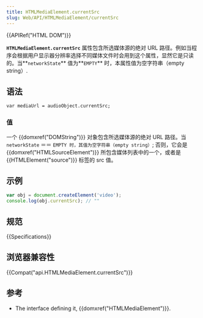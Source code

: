 ```yaml
---
title: HTMLMediaElement.currentSrc
slug: Web/API/HTMLMediaElement/currentSrc
---
```

{{APIRef("HTML DOM")}}

**`HTMLMediaElement.currentSrc`** 属性包含所选媒体源的绝对 URL 路径。例如当程序会根据用户显示器分辨率选择不同媒体文件时会用到这个属性，显然它是只读的。当**`networkState`** 值为**`EMPTY`** 时，本属性值为空字符串（empty string）.

## 语法

```plain
var mediaUrl = audioObject.currentSrc;
```

### 值

一个 {{domxref("DOMString")}} 对象包含所选媒体源的绝对 URL 路径。当 `networkState` ＝＝ `EMPTY 时，其值为空字符串（empty string）`; 否则，它会是 {{domxref("HTMLSourceElement")}} 所包含媒体列表中的一个，或者是 {{HTMLElement("source")}} 标签的 src 值。

## 示例

```js
var obj = document.createElement('video');
console.log(obj.currentSrc); // ""
```

## 规范

{{Specifications}}

## 浏览器兼容性

{{Compat("api.HTMLMediaElement.currentSrc")}}

## 参考

- The interface defining it, {{domxref("HTMLMediaElement")}}.
